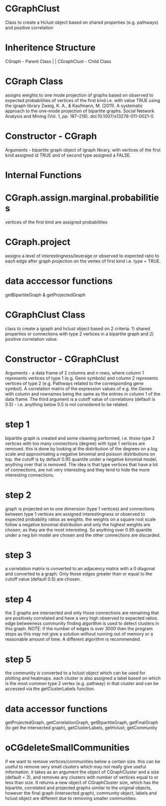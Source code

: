 # CGraphClust
Class to create a Hclust object based on shared properties (e.g. pathways) and positive correlation

# Inheritence Structure
CGraph - Parent Class
|
| 
CGraphClust - Child Class

# CGraph Class
assigns weights to one mode projection of graphs based on observed to expected probabilities of vertices of the first kind
i.e. with value TRUE using the igraph library
Zweig, K. A., & Kaufmann, M. (2011). A systematic approach to the one-mode projection of bipartite graphs. 
Social Network Analysis and Mining (Vol. 1, pp. 187–218). doi:10.1007/s13278-011-0021-0

# Constructor - CGraph 
Arguments - bipartite graph object of igraph library, with vertices of the first kind assigned id TRUE and of second type
assigned a FALSE. 
# Internal Functions
# CGraph.assign.marginal.probabilities
vertices of the first kind are assigned probabilities
# CGraph.project
assigns a level of interestingness/leverage or observed to expected ratio to each edge after graph projection on the vertex of first kind i.e. type = TRUE.

# data acccessor functions
getBipartiteGraph & getProjectedGraph

# CGraphClust Class
class to create a igraph and hclust object based on 2 criteria: 1) shared properties or connections with type 2 vertices in a bipartite graph and 2) positive correlation value.

# Constructor - CGraphClust
Arguments - a data frame of 2 columns and n rows, where column 1 represents vertices of type 1 (e.g. Gene symbols) and column 2
represents vertices of type 2 (e.g. Pathways related to the corresponding gene symbol). A correlation matrix of the expression
values of e.g. the Genes with column and rownames being the same as the entries in column 1 of the data frame. The third argument
is a cutoff value of correlations (default is 0.5) - i.e. anything below 0.5 is not considered to be related. 
# step 1
bipartite graph is created and some cleaning performed, i.e. those type 2 vertices with too many connections (degree) with type 1
vertices are removed. this is done by looking at the distribution of the degrees on a log scale and approximating a negative
binomial and poisson distributions on top. the cutoff is by default 0.95 quantile under a negative binomial model, anything over that
is removed. The idea is that type vertices that have a lot of connections, are not very interesting and they tend to hide the
more interesting connections.
# step 2
graph is projected on to one dimension (type 1 vertices) and connections between type 1 vertices are assigned interestingness or 
observed to expected probability ratios as weights. the weights on a square root scale follow a negative binomial distribution
and only the highest weights are chosen, as they are the most interesting. So anything over 0.95 quantile under a neg bin model
are chosen and the other connections are discarded.
# step 3
a correlation matrix is converted to an adjacency matrix with a 0 diagonal and converted to a graph. Only those edges greater than
or equal to the cutoff value (default 0.5) are chosen.
# step 4
the 2 graphs are intersected and only those connections are remaining that are positively correlated and have a very high observed 
to expected ratios. edge betweeness community finding algorithm is used to detect clusters in this graph. NOTE: if the number of 
edges is over 3000 then the program stops as this may not give a solution without running out of memory or a reasonable amount of 
time. A different algorithm is recommended.
# step 5
the community is converted to a hclust object which can be used for plotting and heatmaps. each cluster is also assigned a 
label based on which is the most common type 2 vertex (e.g. pathway) in that cluster and can be accessed via the
getClusterLabels function.

# data accessor functions
getProjectedGraph, getCorrelationGraph, getBipartiteGraph, getFinalGraph (to get the intersected graph), 
getClusterLabels, getHclust, getCommunity

# oCGdeleteSmallCommunities
if we want to remove vertices/communities below a certain size. this can be useful to remove very small clusters which may
not really give useful information. it takes as an argument the object of CGraphCluster and a size (default = 3), and removes
any clusters with number of vertices equal to or less than size. It returns a new object of CGraphCluster size, which has
the bipartite, correlated and projected graphs similar to the original objects, however the final graph (intersected graph),
community object, labels and hclust object are different due to removing smaller communities.

